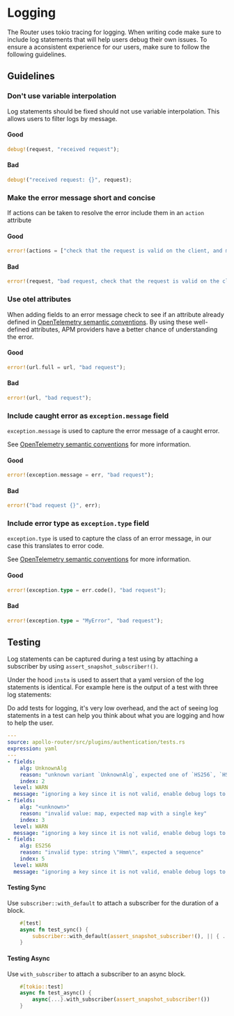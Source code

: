 # Logging

The Router uses tokio tracing for logging. When writing code make sure to include log statements that will help users debug their own issues.
To ensure a aconsistent experience for our users, make sure to follow the following guidelines. 

## Guidelines

### Don't use variable interpolation
Log statements should be fixed should not use variable interpolation. This allows users to filter logs by message.

#### Good

```rust
debug!(request, "received request");
```

#### Bad

```rust
debug!("received request: {}", request);
```

### Make the error message short and concise

If actions can be taken to resolve the error include them in an `action` attribute

#### Good
```rust
error!(actions = ["check that the request is valid on the client, and modify the router config to allow the request"], "bad request");
```

#### Bad
```rust
error!(request, "bad request, check that the request is valid on the client, and modify the router config to allow the request");
```

### Use otel attributes
When adding fields to an error message check to see if an attribute already defined in [OpenTelemetry semantic conventions](https://opentelemetry.io/docs/specs/semconv/).
By using these well-defined attributes, APM providers have a better chance of understanding the error.

#### Good
```rust
error!(url.full = url, "bad request");
```

#### Bad
```rust
error!(url, "bad request");
```

### Include caught error as `exception.message` field
`exception.message` is used to capture the error message of a caught error.

See [OpenTelemetry semantic conventions](https://opentelemetry.io/docs/specs/semconv/exceptions/exceptions-logs/) for more information.

#### Good
```rust
error!(exception.message = err, "bad request");
```

#### Bad
```rust
error!("bad request {}", err);
```

### Include error type as `exception.type` field
`exception.type` is used to capture the class of an error message, in our case this translates to error code.

See [OpenTelemetry semantic conventions](https://opentelemetry.io/docs/specs/semconv/exceptions/exceptions-logs/) for more information.

#### Good
```rust
error!(exception.type = err.code(), "bad request");
```

#### Bad
```rust
error!(exception.type = "MyError", "bad request");
```


## Testing
Log statements can be captured during a test using by attaching a subscriber by using `assert_snapshot_subscriber!()`.

Under the hood `insta` is used to assert that a yaml version of the log statements is identical. For example here is the output of a test with three log statements:

Do add tests for logging, it's very low overhead, and the act of seeing log statements in a test can help you think about what you are logging and how to help the user.

```yaml
---
source: apollo-router/src/plugins/authentication/tests.rs
expression: yaml
---
- fields:
    alg: UnknownAlg
    reason: "unknown variant `UnknownAlg`, expected one of `HS256`, `HS384`, `HS512`, `ES256`, `ES384`, `RS256`, `RS384`, `RS512`, `PS256`, `PS384`, `PS512`, `EdDSA`"
    index: 2
  level: WARN
  message: "ignoring a key since it is not valid, enable debug logs to full content"
- fields:
    alg: "<unknown>"
    reason: "invalid value: map, expected map with a single key"
    index: 3
  level: WARN
  message: "ignoring a key since it is not valid, enable debug logs to full content"
- fields:
    alg: ES256
    reason: "invalid type: string \"Hmm\", expected a sequence"
    index: 5
  level: WARN
  message: "ignoring a key since it is not valid, enable debug logs to full content"
```



#### Testing Sync
Use `subscriber::with_default` to attach a subscriber for the duration of a block.

```rust
    #[test]
    async fn test_sync() {
        subscriber::with_default(assert_snapshot_subscriber!(), || { ... })
    }
```

#### Testing Async

Use `with_subscriber` to attach a subscriber to an async block. 

```rust
    #[tokio::test]
    async fn test_async() {
        async{...}.with_subscriber(assert_snapshot_subscriber!())
    }
```


